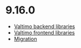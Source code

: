 # 9.16.0

* [Valtimo backend libraries](valtimo-backend-libraries.md)
* [Valtimo frontend libraries](valtimo-frontend-libraries.md)
* [Migration](migration.md)
